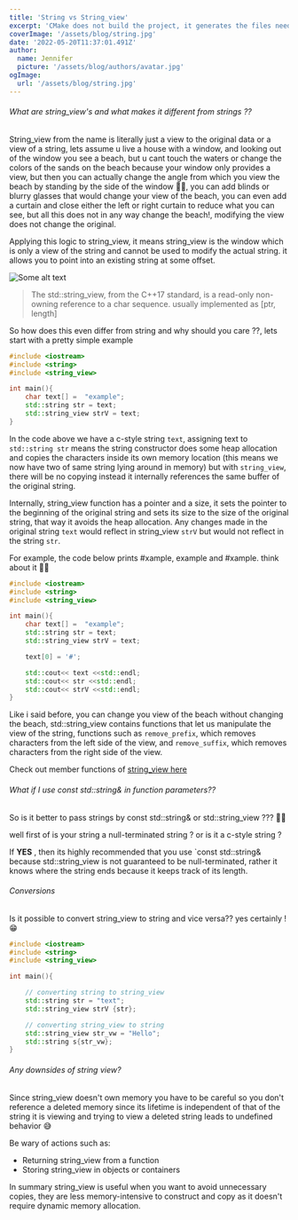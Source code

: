 ```yaml
---
title: 'String vs String_view'
excerpt: 'CMake does not build the project, it generates the files needed by your build tool(make, ninja etc). This means CMake is a build script generator and acts as a generator for other build systems'
coverImage: '/assets/blog/string.jpg'
date: '2022-05-20T11:37:01.491Z'
author:
  name: Jennifer
  picture: '/assets/blog/authors/avatar.jpg'
ogImage:
  url: '/assets/blog/string.jpg'
---
```


###### What are string_view's and what makes it different from strings ??

String_view from the name is literally just a view to the original data or a view of a string, lets assume u live a house with a window, and looking out of the window you see a beach, but u cant touch the waters or change the colors of the  sands on the beach because your window only provides a view, but then you can actually change the angle from which you view the beach by standing by the side of the window 🤷‍♂️, you can add blinds or blurry glasses that would change your view of the beach, you can even add a curtain and close either the left or right curtain to reduce what you can see, but all this does not in any way change the beach!, modifying the view does not change the original.

Applying this logic to string_view, it means string_view is the window which is only a view of the string and cannot be used to modify the actual string. it allows you to point into an existing string at some offset.

![Some alt text](/assets/blog/window.jpg)

>The std::string_view, from the C++17 standard, is a read-only non-owning reference to a char sequence. usually implemented as [ptr, length]

So how does this even differ from string and why should you care ??, lets start with a pretty simple example

```c++
#include <iostream>
#include <string>
#include <string_view>

int main(){
    char text[] =  "example";
    std::string str = text;
    std::string_view strV = text;
}
```

In the code above we have a c-style string `text`, assigning text to `std::string str` means the string constructor does some heap allocation and copies the characters inside its own memory location (this means we now have two of same string lying around in memory) but with `string_view`, there will be no copying instead it internally references the same buffer of the original string.

Internally, string_view function has a pointer and a size, it sets the pointer to the beginning of the original string and sets its size to the size of the original string, that way it avoids the heap allocation. Any changes made in the original string `text` would reflect in string_view `strV` but would not reflect in the string `str`. 

For example, the code below prints #xample, example and #xample. think about it 🌚🌚


```c++
#include <iostream>
#include <string>
#include <string_view>

int main(){
    char text[] =  "example";
    std::string str = text;
    std::string_view strV = text;

    text[0] = '#';

    std::cout<< text <<std::endl;
    std::cout<< str <<std::endl;
    std::cout<< strV <<std::endl;
}
```


Like i said before, you can change you view of the beach without changing the beach, std::string_view contains functions that let us manipulate the view of the string, functions such as `remove_prefix`, which removes characters from the left side of the view, and `remove_suffix`, which removes characters from the right side of the view. 

Check out member functions of [string_view here](https://en.cppreference.com/w/cpp/string/basic_string_view)


###### What if I use const std::string& in function parameters??

So is it better to pass strings by const std::string& or std::string_view ???  🤔🤔

well first of is your string a null-terminated string ? or is it a c-style string ?

If __YES__ , then its highly recommended that you use `const std::string& because std::string_view is not guaranteed to be null-terminated, rather it knows where the string ends because it keeps track of its length.



###### Conversions

Is it possible to convert string_view to string and vice versa?? yes certainly ! 😁

```c++
#include <iostream>
#include <string>
#include <string_view>

int main(){

    // converting string to string_view
    std::string str = "text";
    std::string_view strV {str};

    // converting string_view to string
    std::string_view str_vw = "Hello";
    std::string s{str_vw};
}
```


###### Any downsides of string view?

Since string_view doesn't own memory you have to be careful so you don't reference a deleted memory since its lifetime is independent of that of the string it is viewing and trying to view a deleted string leads to undefined behavior 😅

Be wary of actions such as:

- Returning string_view from a function
- Storing string_view in objects or containers


In summary string_view is useful when you want to avoid unnecessary copies, they are less memory-intensive to construct and copy as it doesn't require dynamic memory allocation.


